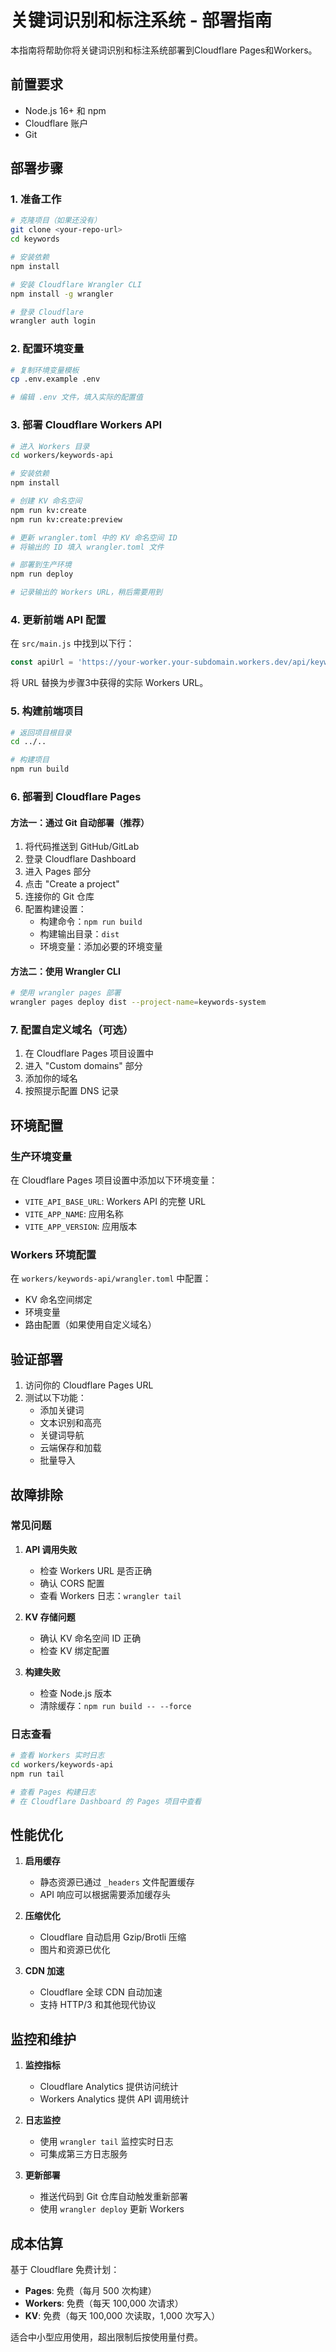 # 关键词识别和标注系统 - 部署指南

本指南将帮助你将关键词识别和标注系统部署到Cloudflare Pages和Workers。

## 前置要求

- Node.js 16+ 和 npm
- Cloudflare 账户
- Git

## 部署步骤

### 1. 准备工作

```bash
# 克隆项目（如果还没有）
git clone <your-repo-url>
cd keywords

# 安装依赖
npm install

# 安装 Cloudflare Wrangler CLI
npm install -g wrangler

# 登录 Cloudflare
wrangler auth login
```

### 2. 配置环境变量

```bash
# 复制环境变量模板
cp .env.example .env

# 编辑 .env 文件，填入实际的配置值
```

### 3. 部署 Cloudflare Workers API

```bash
# 进入 Workers 目录
cd workers/keywords-api

# 安装依赖
npm install

# 创建 KV 命名空间
npm run kv:create
npm run kv:create:preview

# 更新 wrangler.toml 中的 KV 命名空间 ID
# 将输出的 ID 填入 wrangler.toml 文件

# 部署到生产环境
npm run deploy

# 记录输出的 Workers URL，稍后需要用到
```

### 4. 更新前端 API 配置

在 `src/main.js` 中找到以下行：
```javascript
const apiUrl = 'https://your-worker.your-subdomain.workers.dev/api/keywords';
```

将 URL 替换为步骤3中获得的实际 Workers URL。

### 5. 构建前端项目

```bash
# 返回项目根目录
cd ../..

# 构建项目
npm run build
```

### 6. 部署到 Cloudflare Pages

#### 方法一：通过 Git 自动部署（推荐）

1. 将代码推送到 GitHub/GitLab
2. 登录 Cloudflare Dashboard
3. 进入 Pages 部分
4. 点击 "Create a project"
5. 连接你的 Git 仓库
6. 配置构建设置：
   - 构建命令：`npm run build`
   - 构建输出目录：`dist`
   - 环境变量：添加必要的环境变量

#### 方法二：使用 Wrangler CLI

```bash
# 使用 wrangler pages 部署
wrangler pages deploy dist --project-name=keywords-system
```

### 7. 配置自定义域名（可选）

1. 在 Cloudflare Pages 项目设置中
2. 进入 "Custom domains" 部分
3. 添加你的域名
4. 按照提示配置 DNS 记录

## 环境配置

### 生产环境变量

在 Cloudflare Pages 项目设置中添加以下环境变量：

- `VITE_API_BASE_URL`: Workers API 的完整 URL
- `VITE_APP_NAME`: 应用名称
- `VITE_APP_VERSION`: 应用版本

### Workers 环境配置

在 `workers/keywords-api/wrangler.toml` 中配置：

- KV 命名空间绑定
- 环境变量
- 路由配置（如果使用自定义域名）

## 验证部署

1. 访问你的 Cloudflare Pages URL
2. 测试以下功能：
   - 添加关键词
   - 文本识别和高亮
   - 关键词导航
   - 云端保存和加载
   - 批量导入

## 故障排除

### 常见问题

1. **API 调用失败**
   - 检查 Workers URL 是否正确
   - 确认 CORS 配置
   - 查看 Workers 日志：`wrangler tail`

2. **KV 存储问题**
   - 确认 KV 命名空间 ID 正确
   - 检查 KV 绑定配置

3. **构建失败**
   - 检查 Node.js 版本
   - 清除缓存：`npm run build -- --force`

### 日志查看

```bash
# 查看 Workers 实时日志
cd workers/keywords-api
npm run tail

# 查看 Pages 构建日志
# 在 Cloudflare Dashboard 的 Pages 项目中查看
```

## 性能优化

1. **启用缓存**
   - 静态资源已通过 `_headers` 文件配置缓存
   - API 响应可以根据需要添加缓存头

2. **压缩优化**
   - Cloudflare 自动启用 Gzip/Brotli 压缩
   - 图片和资源已优化

3. **CDN 加速**
   - Cloudflare 全球 CDN 自动加速
   - 支持 HTTP/3 和其他现代协议

## 监控和维护

1. **监控指标**
   - Cloudflare Analytics 提供访问统计
   - Workers Analytics 提供 API 调用统计

2. **日志监控**
   - 使用 `wrangler tail` 监控实时日志
   - 可集成第三方日志服务

3. **更新部署**
   - 推送代码到 Git 仓库自动触发重新部署
   - 使用 `wrangler deploy` 更新 Workers

## 成本估算

基于 Cloudflare 免费计划：

- **Pages**: 免费（每月 500 次构建）
- **Workers**: 免费（每天 100,000 次请求）
- **KV**: 免费（每天 100,000 次读取，1,000 次写入）

适合中小型应用使用，超出限制后按使用量付费。
